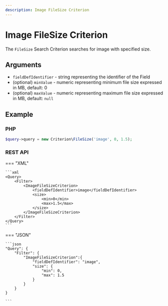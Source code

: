```yaml
---
description: Image FileSize Criterion
---
```


# Image FileSize Criterion

The `FileSize` Search Criterion searches for image with specified size.

## Arguments

- `fieldDefIdentifier` - string representing the identifier of the Field
- (optional) `minValue` - numeric representing minimum file size expressed in MB, default: 0
- (optional) `maxValue` - numeric representing maximum file size expressed in MB, default: `null`

## Example

### PHP

``` php
$query->query = new Criterion\FileSize('image', 0, 1.5);
```

### REST API

=== "XML"

    ```xml
    <Query>
        <Filter>
            <ImageFileSizeCriterion>
                <fieldDefIdentifier>image</fieldDefIdentifier>
                <size>
                    <min>0</min>
                    <max>1.5</max>
                </size>
            </ImageFileSizeCriterion>
        </Filter>
    </Query>
    ```

=== "JSON"

    ```json
    "Query": {
        "Filter": {
            "ImageFileSizeCriterion":{
                "fieldDefIdentifier": "image",
                "size": {
                    "min": 0, 
                    "max": 1.5
                }
            }
        }
    }

    ```